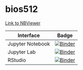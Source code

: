 # bios512

[Link to NBViewer](https://nbviewer.jupyter.org/github/mlkuhn/bios512/tree/main/)

| Interface | Badge |
| --------- | ----- |
| Jupyter Notebook | [![Binder](http://mybinder.org/badge_logo.svg)](http://mybinder.org/v2/gh/mlkuhn/bios512/main) |
| Jupyter Lab | [![Binder](http://mybinder.org/badge_logo.svg)](http://mybinder.org/v2/gh/mlkuhn/bios512/main?urlpath=lab) |
| RStudio | [![Binder](http://mybinder.org/badge_logo.svg)](http://mybinder.org/v2/gh/mlkuhn/bios512/main?urlpath=rstudio) |

